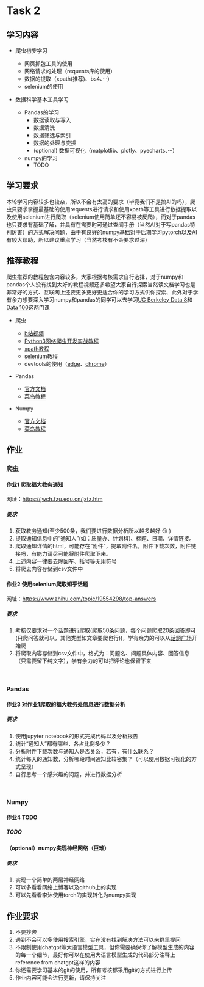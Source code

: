 # Task 2

## 学习内容

- 爬虫初步学习

  - 网页抓包工具的使用
  - 网络请求的处理（requests库的使用）
  - 数据的提取（xpath(推荐)、bs4、···）
  - selenium的使用

- 数据科学基本工具学习
  - Pandas的学习
    - 数据读取与写入
    - 数据清洗
    - 数据筛选与索引
    - 数据的处理与变换
    - (optional) 数据可视化（matplotlib、plotly、pyecharts、···）
  - numpy的学习
    - TODO

## 学习要求

本轮学习内容较多也较杂，所以不会有太高的要求（毕竟我们不是搞AI的吗），爬虫只要求掌握最基础的使用requests进行请求和使用xpath等工具进行数据提取以及使用selenium进行爬取（selenium使用简单还不容易被反爬），而对于pandas也只要求有基础了解，并具有在需要时可通过查阅手册（当然AI对于写pandas特别厉害）的方式解决问题，由于有良好的numpy基础对于后期学习pytorch以及AI有较大帮助，所以建议重点学习（当然考核有不会要求过深）

## 推荐教程

爬虫推荐的教程包含内容较多，大家根据考核需求自行选择，对于numpy和pandas个人没有找到太好的教程视频还多希望大家自行探索当然读文档学习也是非常好的方式、互联网上还要更多更好更适合你的学习方式供你探索、此外对于学有余力想要深入学习numpy和pandas的同学可以去学习[UC Berkeley Data 8](https://www.data8.org/)和[Data 100](https://ds100.org/)这两门课

- 爬虫

  - [b站视频](https://www.bilibili.com/video/BV1Yh411o7Sz)
  - [Python3网络爬虫开发实战教程](https://cuiqingcai.com/5052.html)
  - [xpath教程](https://www.runoob.com/xpath/xpath-syntax.html)
  - [selenium教程](https://www.selenium.dev/documentation/)
  - devtools的使用（[edge](https://learn.microsoft.com/zh-cn/microsoft-edge/devtools-guide-chromium/elements-tool/elements-tool)、[chrome](https://developer.chrome.com/docs/devtools?hl=zh-cn)）

- Pandas

  - [官方文档](https://pandas.pydata.org/docs/)
  - [菜鸟教程](https://www.runoob.com/pandas/pandas-tutorial.html)

- Numpy
  - [官方文档](https://numpy.org/doc/stable/)
  - [菜鸟教程](https://www.runoob.com/numpy/numpy-tutorial.html)

## 作业

### 爬虫

#### 作业1 爬取福大教务通知

网址：<https://jwch.fzu.edu.cn/jxtz.htm>

##### 要求

1. 获取教务通知(至少500条，我们要进行数据分析所以越多越好 :smirk: )
2. 提取通知信息中的“通知人”(如：质量办、计划科)、标题、日期、详情链接。
3. 爬取通知详情的html，可能存在“附件”，提取附件名，附件下载次数，附件链接吗，有能力请尽可能将附件爬取下来。
4. 上述内容一律要去除回车、括号等无用符号
5. 将爬去内容存储到csv文件中

#### 作业2 使用selenium爬取知乎话题

网址：<https://www.zhihu.com/topic/19554298/top-answers>

##### 要求

1. 考核仅要求对一个话题进行爬取(爬取50条问题，每个问题爬取20条回答即可(只爬问答就可以，其他类型如文章要爬也行))，学有余力的可以从[话题广场](https://www.zhihu.com/topics)开始爬
2. 将爬取内容存储到csv文件中，格式为：问题名、问题具体内容、回答信息（只需要留下纯文字），学有余力的可以把评论也保留下来

<br>

### Pandas

#### 作业3 对作业1爬取的福大教务处信息进行数据分析

##### 要求

1. 使用jupyter notebook的形式完成代码以及分析报告
2. 统计“通知人”都有哪些，各占比例多少？
3. 分析附件下载次数与通知人是否关系，若有，有什么联系？
4. 统计每天的通知数，分析哪段时间通知比较密集？（可以使用数据可视化的方式呈现）
5. 自行思考一个感兴趣的问题，并进行数据分析

<br>

### Numpy

#### 作业4 TODO

##### TODO

#### （optional）numpy实现神经网络（巨难）

##### 要求

1. 实现一个简单的两层神经网络
2. 可以多看看网络上博客以及github上的实现
3. 可以先看看李沐使用torch的实现转化为numpy实现

## 作业要求

1. 不要抄袭
2. 遇到不会可以多使用搜索引擎，实在没有找到解决方法可以来群里提问
3. 不限制使用chatgpt等大语言模型工具，但你需要确保你了解模型生成的内容的每一个细节，最好你可以在使用大语言模型生成的代码部分注释上reference from chatgpt这样的内容
4. 你还需要学习基本的git的使用，所有考核都采用git的方式进行上传
5. 作业内容可能会进行更新，请保持关注
